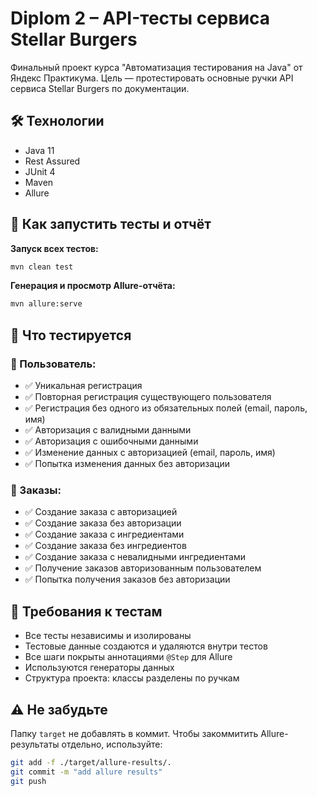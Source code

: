 # Diplom 2 – API-тесты сервиса Stellar Burgers

Финальный проект курса "Автоматизация тестирования на Java" от Яндекс Практикума.
Цель — протестировать основные ручки API сервиса Stellar Burgers по документации.

## 🛠 Технологии

* Java 11
* Rest Assured
* JUnit 4
* Maven
* Allure

## 🚀 Как запустить тесты и отчёт

**Запуск всех тестов:**

```bash
mvn clean test
```

**Генерация и просмотр Allure-отчёта:**

```bash
mvn allure:serve
```

## 📌 Что тестируется

### 👤 Пользователь:

* ✅ Уникальная регистрация
* ✅ Повторная регистрация существующего пользователя
* ✅ Регистрация без одного из обязательных полей (email, пароль, имя)
* ✅ Авторизация с валидными данными
* ✅ Авторизация с ошибочными данными
* ✅ Изменение данных с авторизацией (email, пароль, имя)
* ✅ Попытка изменения данных без авторизации

### 🧾 Заказы:

* ✅ Создание заказа с авторизацией
* ✅ Создание заказа без авторизации
* ✅ Создание заказа с ингредиентами
* ✅ Создание заказа без ингредиентов
* ✅ Создание заказа с невалидными ингредиентами
* ✅ Получение заказов авторизованным пользователем
* ✅ Попытка получения заказов без авторизации

## 🧪 Требования к тестам

* Все тесты независимы и изолированы
* Тестовые данные создаются и удаляются внутри тестов
* Все шаги покрыты аннотациями `@Step` для Allure
* Используются генераторы данных
* Структура проекта: классы разделены по ручкам

## ⚠️ Не забудьте

Папку `target` не добавлять в коммит.
Чтобы закоммитить Allure-результаты отдельно, используйте:

```bash
git add -f ./target/allure-results/.
git commit -m "add allure results"
git push
```


